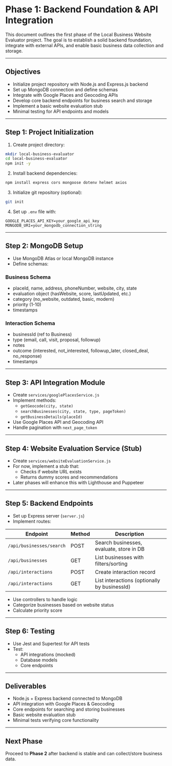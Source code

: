 # Phase 1: Backend Foundation & API Integration

This document outlines the first phase of the Local Business Website Evaluator project. The goal is to establish a solid backend foundation, integrate with external APIs, and enable basic business data collection and storage.

---

## Objectives

- Initialize project repository with Node.js and Express.js backend
- Set up MongoDB connection and define schemas
- Integrate with Google Places and Geocoding APIs
- Develop core backend endpoints for business search and storage
- Implement a basic website evaluation stub
- Minimal testing for API endpoints and models

---

## Step 1: Project Initialization

1. Create project directory:

```bash
mkdir local-business-evaluator
cd local-business-evaluator
npm init -y
```

2. Install backend dependencies:

```bash
npm install express cors mongoose dotenv helmet axios
```

3. Initialize git repository (optional):

```bash
git init
```

4. Set up `.env` file with:

```
GOOGLE_PLACES_API_KEY=your_google_api_key
MONGODB_URI=your_mongodb_connection_string
```

---

## Step 2: MongoDB Setup

- Use MongoDB Atlas or local MongoDB instance
- Define schemas:

### Business Schema

- placeId, name, address, phoneNumber, website, city, state
- evaluation object (hasWebsite, score, lastUpdated, etc.)
- category (no_website, outdated, basic, modern)
- priority (1-10)
- timestamps

### Interaction Schema

- businessId (ref to Business)
- type (email, call, visit, proposal, followup)
- notes
- outcome (interested, not_interested, followup_later, closed_deal, no_response)
- timestamps

---

## Step 3: API Integration Module

- Create `services/googlePlacesService.js`
- Implement methods:
  - `getGeocode(city, state)`
  - `searchBusinesses(city, state, type, pageToken)`
  - `getBusinessDetails(placeId)`
- Use Google Places API and Geocoding API
- Handle pagination with `next_page_token`

---

## Step 4: Website Evaluation Service (Stub)

- Create `services/websiteEvaluationService.js`
- For now, implement a stub that:
  - Checks if website URL exists
  - Returns dummy scores and recommendations
- Later phases will enhance this with Lighthouse and Puppeteer

---

## Step 5: Backend Endpoints

- Set up Express server (`server.js`)
- Implement routes:

| Endpoint                     | Method | Description                                  |
|------------------------------|--------|----------------------------------------------|
| `/api/businesses/search`     | POST   | Search businesses, evaluate, store in DB     |
| `/api/businesses`            | GET    | List businesses with filters/sorting         |
| `/api/interactions`          | POST   | Create interaction record                    |
| `/api/interactions`          | GET    | List interactions (optionally by businessId) |

- Use controllers to handle logic
- Categorize businesses based on website status
- Calculate priority score

---

## Step 6: Testing

- Use Jest and Supertest for API tests
- Test:
  - API integrations (mocked)
  - Database models
  - Core endpoints

---

## Deliverables

- Node.js + Express backend connected to MongoDB
- API integration with Google Places & Geocoding
- Core endpoints for searching and storing businesses
- Basic website evaluation stub
- Minimal tests verifying core functionality

---

## Next Phase

Proceed to **Phase 2** after backend is stable and can collect/store business data.
